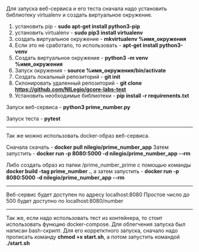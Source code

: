 Для запуска веб-сервиса и его теста сначала надо установить
библиотеку virtualenv и создать виртуальное окружение.

1. установить pip - **sudo apt-get install python3-pip**
2. установить virtualenv - **sudo pip3 install virtualenv**
3. создать виртуальное окружение - **mkvirtualenv %имя_окружения**
4. Если это не сработало, то использовать -
**apt-get install python3-venv**
5. Создать виртуальное окружение - **python3 -m venv %имя_окружения**
6. Запуск окружения - **source %имя_окружения/bin/activate**
7. Создать локальный репозиторий - **git init**
8. Склонировать удаленный репозиторий -
**git clone https://github.com/NILegio/gcore-labs-test**
9. Установить необходимые библиотеки -
**pip install -r requirenents.txt**

Запуск веб-сервиса - **python3 prime_number.py**

Запуск теста - **pytest**

-----------------------------------------------

Так же можно использовать docker-образ веб-сервиса.

Сначала скачать - **docker pull nilegio/prime_number_app**
Затем запустить - **docker run -p 8080:5000 -d nilegio/prime_number_app --rm**

Либо создать образ из папки /prime_number_prime с помощью команды **docker build -tag prime_number .**,
а затем запустить - **docker run -p 8080:5000 -d nilegio/prime_number_app --rm**


-----------------------------------------------

Веб-сервис будет доступен по адресу localhost:8080
Простое число до 500 будет доступно по localhost:8080/number


-----------------------------------------------

Так же, если надо использовать тест из контейнера, то стоит использовать функцию docker-compose. 
Для облегчения запуска был написан bash-скрипт. 
Для его корретктного запуска, сначало надо прописать команду **chmod +x start.sh**, а потом запустить командой **./start.sh**

